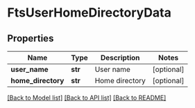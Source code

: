 # FtsUserHomeDirectoryData

## Properties
Name | Type | Description | Notes
------------ | ------------- | ------------- | -------------
**user_name** | **str** | User name | [optional] 
**home_directory** | **str** | Home directory | [optional] 

[[Back to Model list]](../README.md#documentation-for-models) [[Back to API list]](../README.md#documentation-for-api-endpoints) [[Back to README]](../README.md)

